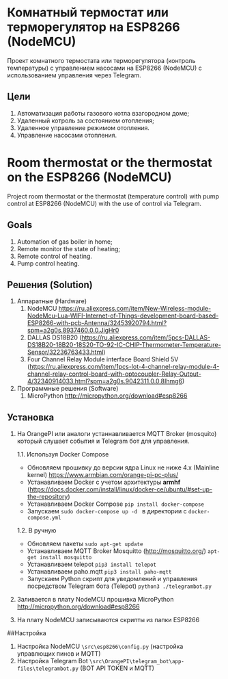 # Комнатный термостат или терморегулятор на ESP8266 (NodeMCU)
Проект комнатного термостата или терморегулятора (контроль температуры) с управлением насосами на ESP8266 (NodeMCU) с использованием управления через Telegram.

## Цели
1. Автоматизация работы газового котла взагородном доме;
2. Удаленный котроль за состоянием отопления;
3. Удаленное управление режимом отопления.
4. Управление насосами отопления.


# Room thermostat or the thermostat on the ESP8266 (NodeMCU)
Project room thermostat or the thermostat (temperature control) with pump control at ESP8266 (NodeMCU) with the use of control via Telegram.

## Goals
1. Automation of gas boiler in home;
2. Remote monitor the state of heating;
3. Remote control of heating.
4. Pump control heating.

## Решения (Solution)
1. Аппаратные (Hardware)
   1. NodeMCU https://ru.aliexpress.com/item/New-Wireless-module-NodeMcu-Lua-WIFI-Internet-of-Things-development-board-based-ESP8266-with-pcb-Antenna/32453920794.html?spm=a2g0s.8937460.0.0.JigHr0
   2. DALLAS DS18B20 (https://ru.aliexpress.com/item/5pcs-DALLAS-DS18B20-18B20-18S20-TO-92-IC-CHIP-Thermometer-Temperature-Sensor/32236763433.html)
   3. Four Channel Relay Module interface Board Shield 5V (https://ru.aliexpress.com/item/1pcs-lot-4-channel-relay-module-4-channel-relay-control-board-with-optocoupler-Relay-Output-4/32340914033.html?spm=a2g0s.9042311.0.0.8Ihmg6)
2. Программные решения (Software)
   1. MicroPython http://micropython.org/download#esp8266

   
## Установка
1. На OrangePI или аналоги устаннавливается MQTT Broker (mosquito) который слушает события и Telegram бот для управления.

    1.1. Используя Docker Compose
    * Обновляем прошивку до версии ядра Linux не ниже 4.х (Мainline kernel) https://www.armbian.com/orange-pi-pc-plus/
    * Устанавливаем Docker c учетом архитектуры **armhf** (https://docs.docker.com/install/linux/docker-ce/ubuntu/#set-up-the-repository)
    * Устанавливаем Docker Compose `pip install docker-compose`
    * Запускаем `sudo docker-compose up -d ` в директории с `docker-compose.yml`
    
    1.2. В ручную
    * Обновляем пакеты `sudo apt-get update`
    * Устанавливаем MQTT Broker Mosquitto (http://mosquitto.org/) `apt-get install mosquitto`
    * Устанавливаем telepot  `pip3 install telepot`
    * Устанавливаем paho.mqtt `pip3 install paho-mqtt`
    * Запускаем Python скрипт для уведомлений и управления посредством Telegram бота (Telepot) `python3 ./telegrambot.py`
2. Заливается в плату NodeMCU прошивка MicroPython http://micropython.org/download#esp8266
3. На плату NodeMCU записываются скрипты из папки ESP8266

##Настройка
1. Настройка NodeMCU `\src\esp8266\config.py` (настройка управлющих пинов и MQTT)
2. Настройка Telegram Bot `\src\OrangePI\telegram_bot\app-files\telegrambot.py` (BOT API TOKEN и MQTT)
